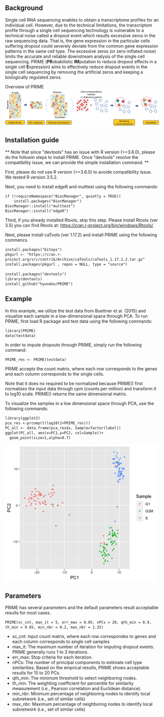 ## Background
Single cell RNA sequencing enables to obtain a transcriptome profiles for an individual cell. However, due to the technical limitations, the transcriptom profile through a single cell sequencing technology is vulnerable to a technical noise called a dropout event which results excessive zeros in the raw sequencing data. That is, the gene expression in the particular cells suffering dropout could severely deviate from the common gene expression patterns in the same cell type. The excessive zeros (or zero-inflated noise) limits the accurate and reliable downstream analysis of the single cell sequencing. PRIME (**PR**obabilistic **IM**putation to reduce dropout effects in a single cell **E**xpression) aims to effectively reduce dropout events in the single cell sequencing by removing the artificial zeros and keeping a biologically regulated zeros.

Overview of PRIME
![Alt text](./vignettes/Fig1.png?raw=true "Title")

<!-- PRIME: a probabilistic imputation method to reduce dropout effects in single cell RNA sequencing -->


## Installation guide 
** Note that since "devtools" has an issue with R version (>=3.6.0), please do the followin steps to install PRIME. Once "devtools" resolve the compatibility issue, we can provide the simple installation command. **

First, please do not use R version (>=3.6.0) to avoide compatibility issue. We tested R version 3.5.2.

Next, you need to install edgeR and multtest using the following commands:
```
if (!requireNamespace("BiocManager", quietly = TRUE))
    install.packages("BiocManager")
BiocManager::install("multtest")
BiocManager::install("edgeR")
```

Third, if you already installed Rtools, skip this step. Please install Rtools (ver 3.5) you can find Rtools at: https://cran.r-project.org/bin/windows/Rtools/

Next, please install caTools (ver 1.17.2) and install PRIME using the following commencs
```
install.packages("bitops")
pkgurl <- "https://cran.r-project.org/src/contrib/Archive/caTools/caTools_1.17.1.2.tar.gz"
install.packages(pkgurl , repos = NULL, type = "source")

install.packages("devtools")
library(devtools)
install_github("hyundoo/PRIME")
```



## Example
In this example, we utilize the test data from Buettner et al. (2015) and visualize each sample in a low-dimensional space through PCA. To run PRIME, first load R package and test data using the following commands:
```
library(PRIME)
data(testdata)
```
In order to impute dropouts through PRIME, simply run the following command:
```
PRIME_res <- PRIME(testdata)
```
PRIME accepts the count matrix, where each row corresponds to the genes and each column corresponds to the single cells. 

Note that it does no required to be normalized because PRIME() first normalizes the input data through cpm (counts per million) and transform it to log10 scale. PRIME() returns the same dimensional matrix.


To visualize the samples in a low dimensional space through PCA, use the following commands:
```
library(ggplot2)
pca_res <-prcomp(t(log10(1+PRIME_res)))
PC_all <- data.frame(pca_res$x, Sample=factor(label))
ggplot(PC_all, aes(x=PC1,y=PC2, col=Sample))+
  geom_point(size=1,alpha=0.7)
```

![Alt text](./vignettes/PCA_plot.png?raw=true "Title")

## Parameters
PRIME has several parameters and the default parameters result acceptable results for most cases. 
```
PRIME(sc_cnt, max_it = 5, err_max = 0.05, nPCs = 20, qth_min = 0.9, th_min = 0.85, min_nbr = 0.2, max_nbr = 1.25)
```
- sc_cnt: input count matrix, where each row correspondes to genes and each column corresponds to single cell samples
- max_it: The maximum number of iteration for imputing dropout events. PRIME generally runs 1 to 3 iterations.
- err_max: Stop criteria for each iteration. 
- nPCs: The number of principal components to estimate cell type similarities. Based on the emprical results, PRIME shows acceptable resutls for 15 to 20 PCs.
- qth_min: The minimum threshold to select neighboring nodes. 
- th_min: The weighting coefficient for percentile for similarity measurement (i.e., Pearson correlation and Euclidean distance). 
- min_nbr: Minimum percentage of neighboring nodes to identify local subnetwork (i.e., set of similar cells)
- max_nbr: Maximum percentage of neighboring nodes to identify local subnetwork (i.e., set of similar cells)

